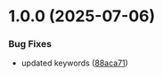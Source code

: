 # 1.0.0 (2025-07-06)


### Bug Fixes

* updated keywords ([88aca71](https://github.com/theanuragshukla/reflo/commit/88aca7177da6d3aa627e2be07f30cfbfca3ca544))
